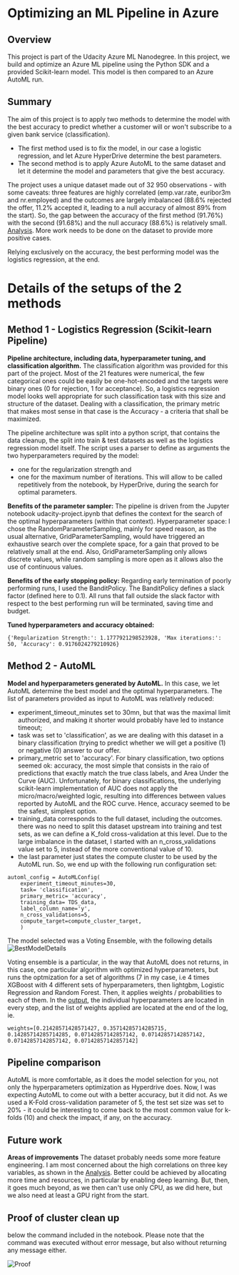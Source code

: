 # Optimizing an ML Pipeline in Azure

## Overview
This project is part of the Udacity Azure ML Nanodegree.
In this project, we build and optimize an Azure ML pipeline using the Python SDK and a provided Scikit-learn model.
This model is then compared to an Azure AutoML run.

## Summary

The aim of this project is to apply two methods to determine the model with the best accuracy to predict whether a customer will or won't subscribe to a given bank service (classification).  
- The first method used is to fix the model, in our case a logistic regression, and let Azure HyperDrive determine the best parameters.
- The second method is to apply Azure AutoML to the same dataset and let it determine the model and parameters that give the best accuracy. 

The project uses a unique dataset made out of 32 950 observations - with some caveats: 
three features are highly correlated (emp.var.rate, euribor3m and nr.employed) and the outcomes are largely imbalanced 
(88.6% rejected the offer, 11.2% accepted it, leading to a null accuracy of almost 89% from the start). 
So, the gap between the accuracy of the first method (91.76%) with the second (91.68%) and the null accuracy (88.6%) is relatively small. 
[Analysis](bankmarketing.html). More work needs to be done on the dataset to provide more positive cases. 

Relying exclusively on the accuracy, the best performing model was the logistics regression, at the end. 

# Details of the setups of the 2 methods

## Method 1 - Logistics Regression (Scikit-learn Pipeline)
**Pipeline architecture, including data, hyperparameter tuning, and classification algorithm.**
The classification algorithm was provided for this part of the project. Most of the 21 features were numerical, the few categorical ones could be easily be one-hot-encoded and the targets were binary ones (0 for rejection, 1 for acceptance). So, a logistics regression model looks well appropriate for such classification task with this size and structure of the dataset. Dealing with a classification, the primary metric that makes most sense in that case is the Accuracy - a criteria that shall be maximized. 

The pipeline architecture was split into a python script, that contains the data cleanup, the split into train & test datasets as well as the logistics regression model itself. 
The script uses a parser to define as arguments the two hyperparameters required by the model: 
- one for the regularization strength and 
- one for the maximum number of iterations. 
This will allow to be called repetitively from the notebook, by HyperDrive, during the search for optimal parameters.

**Benefits of the parameter sampler:**
The pipeline is driven from the Jupyter notebook udacity-project.ipynb that defines the context for the search of the optimal hyperparameters (within that context).
Hyperparameter space: I chose the RandomParameterSampling, mainly for speed reason, as the usual alternative, GridParameterSampling, would have triggered an exhaustive search over the complete space, for a gain that proved to be relatively small at the end. Also, GridParameterSampling only allows discrete values, while random sampling is more open as it allows also the use of continuous values. 

**Benefits of the early stopping policy:**
Regarding early termination of poorly performing runs, I used the BanditPolicy. The BanditPolicy defines a slack factor (defined here to 0.1). All runs that fall outside the slack factor with respect to the best performing run will be terminated, saving time and budget. 

**Tuned hyperparameters and accuracy obtained:**
```
{'Regularization Strength:': 1.1777921298523928, 'Max iterations:': 50, 'Accuracy': 0.9176024279210926}
```

## Method 2 - AutoML
**Model and hyperparameters generated by AutoML.**
In this case, we let AutoML determine the best model and the optimal hyperparameters. 
The list of parameters provided as input to AutoML was relatively reduced:
- experiment_timeout_minutes set to 30mn, but that was the maximal limit authorized, and making it shorter would probably have led to instance timeout;
- task was set to 'classification', as we are dealing with this dataset in a binary classification (trying to predict whether we will get a positive (1) or negative (0) answer to our offer.
- primary_metric set to 'accuracy'. For binary classification, two options seemed ok: accuracy, the most simple that consists in the raio of predictions that exactly match the true class labels, and Area Under the Curve (AUC). Unfortunately, for binary classifications, the underlying scikit-learn implementation of AUC does not apply the micro/macro/weighted logic, resulting into differences between values reported by AutoML and the ROC curve. Hence, accuracy seemed to be the safest, simplest option. 
- training_data corresponds to the full dataset, including the outcomes. there was no need to split this dataset upstream into training and test sets, as we can define a K_fold cross-validation at this level. Due to the large imbalance in the dataset, I started with an n_cross_validations value set to 5, instead of the more conventional value of 10. 
- the last parameter just states the compute cluster to be used by the AutoML run. 
So, we end up with the following run configuration set:
```
automl_config = AutoMLConfig(
    experiment_timeout_minutes=30,
    task= 'classification',
    primary_metric= 'accuracy',
    training_data= TDS_data,
    label_column_name='y',
    n_cross_validations=5,
    compute_target=compute_cluster_target,
    )
```
The model selected was a Voting Ensemble, with the following details
![BestModelDetails](https://user-images.githubusercontent.com/36628203/119268455-5d32f600-bbf3-11eb-8c70-34eefd122935.png)

Voting ensemble is a particular, in the way that AutoML does not returns, in this case, one particular algorithm with optimized hyperparameters, but runs the optmization for a set of algorithms (7 in my case, i.e 4 times XGBoost with 4 different sets of hyperparameters, then lightgbm, Logistic Regression and Random Forest. Then, it applies weights / probabilities to each of them. In the [output](https://github.com/JCForszp/nd00333_AZMLND_Optimizing_a_Pipeline_in_Azure-Starter_Files/blob/master/VotingEnsemble%20details.txt), the individual hyperparameters are located in every step, and the list of weights applied are located at the end of the log, ie. 
```
weights=[0.21428571428571427, 0.35714285714285715, 0.14285714285714285, 0.07142857142857142, 0.07142857142857142, 0.07142857142857142, 0.07142857142857142]
```
## Pipeline comparison
AutoML is more comfortable, as it does the model selection for you, not only the hyperparameters optimization as Hyperdrive does. 
Now, I was expecting AutoML to come out with a better accuracy, but it did not. As we used a K-Fold cross-validation parameter of 5, the test set size was set to 20% - it could be interesting to come back to the most common value for k-folds (10) and check the impact, if any, on the accuracy. 

## Future work
**Areas of improvements**
The dataset probably needs some more feature engineering. I am most concerned about the high correlations on three key variables, as shown in the [Analysis](bankmarketing.html).
Better could be achieved by allocating more time and resources, in particular by enabling deep learning. But, then, it goes much beyond, as we then can't use only CPU, as we did here, but we also need at least a GPU right from the start.


## Proof of cluster clean up
below the command included in the notebook. Please note that the command was executed without error message, but also without returning any message either.  

![Proof](https://user-images.githubusercontent.com/36628203/119268978-a71cdb80-bbf5-11eb-8ad4-076aaef0fd83.png)
